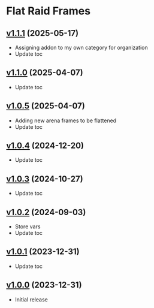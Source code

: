 # Flat Raid Frames

## [v1.1.1](https://github.com/rbgdevx/flat-raid-frames/releases/tag/v1.1.1) (2025-05-17)

- Assigning addon to my own category for organization
- Update toc

## [v1.1.0](https://github.com/rbgdevx/flat-raid-frames/releases/tag/v1.1.0) (2025-04-07)

- Update toc

## [v1.0.5](https://github.com/rbgdevx/flat-raid-frames/releases/tag/v1.0.5) (2025-04-07)

- Adding new arena frames to be flattened
- Update toc

## [v1.0.4](https://github.com/rbgdevx/flat-raid-frames/releases/tag/v1.0.4) (2024-12-20)

- Update toc

## [v1.0.3](https://github.com/rbgdevx/flat-raid-frames/releases/tag/v1.0.3) (2024-10-27)

- Update toc

## [v1.0.2](https://github.com/rbgdevx/flat-raid-frames/releases/tag/v1.0.2) (2024-09-03)

- Store vars
- Update toc

## [v1.0.1](https://github.com/rbgdevx/flat-raid-frames/releases/tag/v1.0.1) (2023-12-31)

- Update toc

## [v1.0.0](https://github.com/rbgdevx/flat-raid-frames/releases/tag/v1.0.0) (2023-12-31)

- Initial release
